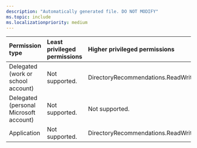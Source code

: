 ```yaml
---
description: "Automatically generated file. DO NOT MODIFY"
ms.topic: include
ms.localizationpriority: medium
---
```


|Permission type|Least privileged permissions|Higher privileged permissions|
|:---|:---|:---|
|Delegated (work or school account)|Not supported.|DirectoryRecommendations.ReadWrite.All|
|Delegated (personal Microsoft account)|Not supported.|Not supported.|
|Application|Not supported.|DirectoryRecommendations.ReadWrite.All|

